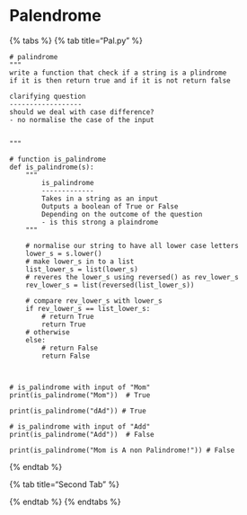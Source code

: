 Palendrome
==========

{% tabs %} {% tab title=“Pal.py” %}

    # palindrome
    """
    write a function that check if a string is a plindrome
    if it is then return true and if it is not return false

    clarifying question
    ------------------
    should we deal with case difference?
    - no normalise the case of the input


    """

    # function is_palindrome
    def is_palindrome(s):
        """
            is_palindrome
            -------------
            Takes in a string as an input
            Outputs a boolean of True or False
            Depending on the outcome of the question
            - is this strong a plaindrome
        """

        # normalise our string to have all lower case letters
        lower_s = s.lower()
        # make lower_s in to a list
        list_lower_s = list(lower_s)
        # reveres the lower_s using reversed() as rev_lower_s
        rev_lower_s = list(reversed(list_lower_s))

        # compare rev_lower_s with lower_s
        if rev_lower_s == list_lower_s:
            # return True
            return True
        # otherwise
        else:
            # return False
            return False



    # is_palindrome with input of "Mom"
    print(is_palindrome("Mom"))  # True

    print(is_palindrome("dAd")) # True

    # is_palindrome with input of "Add"
    print(is_palindrome("Add"))  # False

    print(is_palindrome("Mom is A non Palindrome!")) # False

{% endtab %}

{% tab title=“Second Tab” %}

{% endtab %} {% endtabs %}

